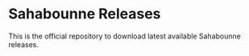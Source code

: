 # Sahabounne Releases

This is the official repository to download latest available Sahabounne releases.